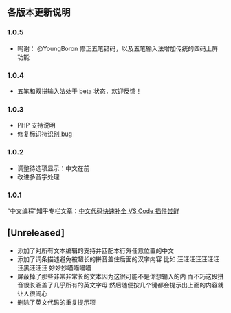## 各版本更新说明

### 1.0.5

- 鸣谢： @YoungBoron 修正五笔错码，以及五笔输入法增加传统的四码上屏功能

### 1.0.4

- 五笔和双拼输入法处于 beta 状态，欢迎反馈！

### 1.0.3

- PHP 支持说明
- 修复标识符[识别 bug](https://github.com/program-in-chinese/vscode_Chinese_Input_Assistant/issues/8)

### 1.0.2

- 调整待选项显示：中文在前
- 改进多音字处理

### 1.0.1

“中文编程”知乎专栏文章：[中文代码快速补全 VS Code 插件尝鲜](https://zhuanlan.zhihu.com/p/138708196)

## [Unreleased]

- 添加了对所有文本编辑的支持并匹配本行外任意位置的中文
- 添加了词条描述避免被超长的拼音盖住后面的汉字内容 比如 汪汪汪汪汪汪汪汪黑汪汪汪 妙妙妙喵喵喵喵
- 屏蔽掉了那些非常非常长的文本因为这很可能不是你想输入的内 而不巧这段拼音很长涵盖了几乎所有的英文字母 然后随便按几个键都会提示出上面的内容就让人很闹心
- 删除了英文代码的重复提示项